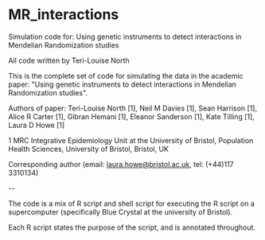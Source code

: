# MR_interactions
Simulation code for: Using genetic instruments to detect interactions in Mendelian Randomization studies

All code written by Teri-Louise North

This is the complete set of code for simulating the data in the academic paper: "Using genetic instruments to detect interactions in Mendelian Randomization studies".

Authors of paper: Teri-Louise North [1], Neil M Davies [1], Sean Harrison [1], Alice R Carter [1], Gibran Hemani [1], Eleanor Sanderson [1], Kate Tilling [1], Laura D Howe [1]

1 MRC Integrative Epidemiology Unit at the University of Bristol, Population Health Sciences, University of Bristol, Bristol, UK

Corresponding author (email: laura.howe@bristol.ac.uk, tel: (+44)117 3310134)

--

The code is a mix of R script and shell script for executing the R script on a supercomputer (specifically Blue Crystal at the university of Bristol).

Each R script states the purpose of the script, and is annotated throughout.
